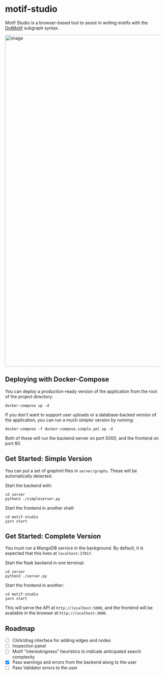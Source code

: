 # motif-studio

Motif Studio is a browser-based tool to assist in writing motifs with the [DotMotif](https://github.com/aplbrain/dotmotif) subgraph syntax.

<img width="1078" alt="image" src="https://user-images.githubusercontent.com/693511/120705675-1f9d5b00-c486-11eb-90f8-443853775eb7.png">

<!-- ![usingmotifstudio](https://user-images.githubusercontent.com/693511/102022121-ad5b8180-3d52-11eb-85c3-45a2aa0d930c.gif) -->

## Deploying with Docker-Compose

You can deploy a production-ready version of the application from the root of the project directory:

```shell
docker-compose up -d
```

If you don't want to support user uploads or a database-backed version of the application, you can run a much simpler version by running:

```shell
docker-compose -f docker-compose.simple.yml up -d
```

Both of these will run the backend server on port 5000, and the frontend on port 80.

## Get Started: Simple Version

You can put a set of graphml files in `server/graphs`. These will be automatically detected.

Start the backend with:

```shell
cd server
python3 ./simpleserver.py
```

Start the frontend in another shell:

```shell
cd motif-studio
yarn start
```

## Get Started: Complete Version

You must run a MongoDB service in the background. By default, it is expected that this lives at `localhost:27017`.

Start the flask backend in one terminal:

```shell
cd server
python3 ./server.py
```

Start the frontend in another:

```shell
cd motif-studio
yarn start
```

This will serve the API at `http://localhost:5000`, and the frontend will be available in the browser at `http://localhost:3000`.

## Roadmap

-   [ ] Click/drag interface for adding edges and nodes
-   [ ] Inspection panel
-   [ ] Motif "interestingness" heuristics to indicate anticipated search complexity
-   [x] Pass warnings and errors from the backend along to the user
-   [ ] Pass Validator errors to the user
